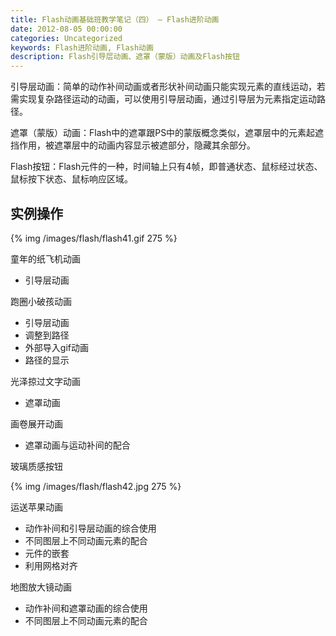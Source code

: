 ```yaml
---
title: Flash动画基础班教学笔记（四） – Flash进阶动画
date: 2012-08-05 00:00:00
categories: Uncategorized
keywords: Flash进阶动画, Flash动画
description: Flash引导层动画、遮罩（蒙版）动画及Flash按钮
---
```


引导层动画：简单的动作补间动画或者形状补间动画只能实现元素的直线运动，若需实现复杂路径运动的动画，可以使用引导层动画，通过引导层为元素指定运动路径。

遮罩（蒙版）动画：Flash中的遮罩跟PS中的蒙版概念类似，遮罩层中的元素起遮挡作用，被遮罩层中的动画内容显示被遮部分，隐藏其余部分。

Flash按钮：Flash元件的一种，时间轴上只有4帧，即普通状态、鼠标经过状态、鼠标按下状态、鼠标响应区域。

## 实例操作

{% img /images/flash/flash41.gif 275 %}

童年的纸飞机动画

- 引导层动画

跑圈小破孩动画

- 引导层动画
- 调整到路径
- 外部导入gif动画
- 路径的显示

光泽掠过文字动画

- 遮罩动画

画卷展开动画

- 遮罩动画与运动补间的配合

玻璃质感按钮

{% img /images/flash/flash42.jpg 275 %}

运送苹果动画

- 动作补间和引导层动画的综合使用
- 不同图层上不同动画元素的配合
- 元件的嵌套
- 利用网格对齐

地图放大镜动画

- 动作补间和遮罩动画的综合使用
- 不同图层上不同动画元素的配合
